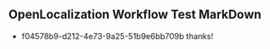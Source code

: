 ## OpenLocalization Workflow Test MarkDown
* f04578b9-d212-4e73-9a25-51b9e6bb709b thanks!

<!--HONumber=Sep16_HO1-->


